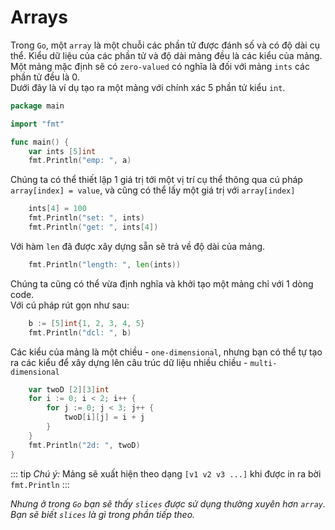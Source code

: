 # Arrays

Trong `Go`, một `array` là một chuỗi các phần tử được đánh số và có độ dài cụ thể.
Kiểu dữ liệu của các phần tử và độ dài mảng đều là các kiểu của mảng.</br>
Một mảng mặc định sẽ có `zero-valued` có nghĩa là đối với mảng `ints` các phần tử đều là 0.</br>
Dưới đây là ví dụ tạo ra một mảng với chính xác 5 phần tử kiểu `int`.
```go
package main

import "fmt"

func main() {
    var ints [5]int
    fmt.Println("emp: ", a)
```

Chúng ta có thể thiết lập 1 giá trị tới một vị trí cụ thể thông qua cú pháp `array[index] = value`, và cũng có thể lấy một giá trị với `array[index]`

```go
    ints[4] = 100
    fmt.Println("set: ", ints)
    fmt.Println("get: ", ints[4])
```

Với hàm `len` đã được xây dựng sẵn sẽ trả về độ dài của mảng.
```go
    fmt.Println("length: ", len(ints))
```

Chúng ta cũng có thể vừa định nghĩa và khởi tạo một mảng chỉ với 1 dòng code.</br>
Với cú pháp rút gọn như sau:
```go
    b := [5]int{1, 2, 3, 4, 5}
    fmt.Println("dcl: ", b)
```

Các kiểu của mảng là một chiều - `one-dimensional`, nhưng bạn có thể tự tạo ra các kiểu để xây dựng lên câu trúc dữ liệu nhiều chiều - `multi-dimensional`

```go
    var twoD [2][3]int
    for i := 0; i < 2; i++ {
        for j := 0; j < 3; j++ {
            twoD[i][j] = i + j
        }
    }
    fmt.Println("2d: ", twoD)
}
```

::: tip
<i>Chú ý:</i> Mảng sẽ xuất hiện theo dạng `[v1 v2 v3 ...]` khi được in ra bời `fmt.Println`
:::

<i>Nhưng ở trong `Go` bạn sẽ thấy `slices` được sử dụng thường xuyên hơn `array`.</br>
Bạn sẽ biết `slices` là gì trong phần tiếp theo.</i>
